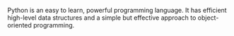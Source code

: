 Python is an easy to learn, powerful programming language. 
It has efficient high-level data structures and 
a simple but effective approach to object-oriented programming.

